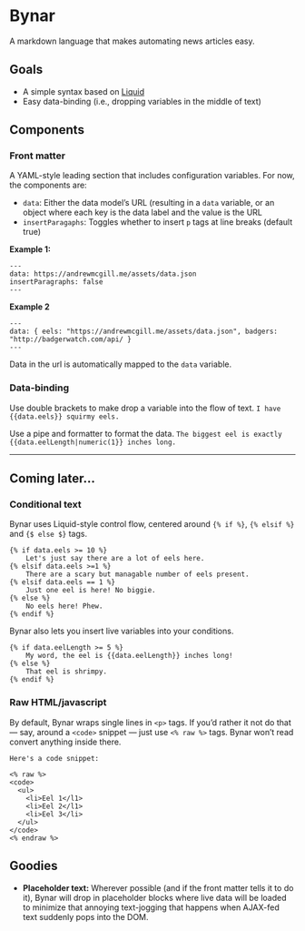 # Bynar
A markdown language that makes automating news articles easy.

## Goals
* A simple syntax based on [Liquid](https://github.com/Shopify/liquid)
* Easy data-binding (i.e., dropping variables in the middle of text)

## Components
### Front matter
A YAML-style leading section that includes configuration variables. For now, the components are:
 
* `data`: Either the data model’s URL (resulting in a  `data` variable, or an object where each key is the data label and the value is the URL
* `insertParagaphs`: Toggles whether to insert  `p` tags at line breaks (default true)

**Example 1:**
```
---
data: https://andrewmcgill.me/assets/data.json
insertParagraphs: false
---
```

**Example 2**
```
---
data: { eels: "https://andrewmcgill.me/assets/data.json", badgers: "http://badgerwatch.com/api/ }
---
```

Data in the url is automatically mapped to the `data` variable.

### Data-binding
Use double brackets to make drop a variable into the flow of text.
`I have {{data.eels}} squirmy eels.`

Use a pipe and formatter to format the data. 
`The biggest eel is exactly {{data.eelLength|numeric(1}} inches long.`

---
## Coming later...

### Conditional text
Bynar uses Liquid-style control flow, centered around `{% if %}`, `{% elsif %}` and `{$ else $}` tags.

```
{% if data.eels >= 10 %}
	Let's just say there are a lot of eels here.
{% elsif data.eels >=1 %}
	There are a scary but managable number of eels present.
{% elsif data.eels == 1 %}
	Just one eel is here! No biggie.
{% else %}
	No eels here! Phew.
{% endif %}
```

Bynar also lets you insert live variables into your conditions.

```
{% if data.eelLength >= 5 %}
	My word, the eel is {{data.eelLength}} inches long!
{% else %}
	That eel is shrimpy.
{% endif %}
```

### Raw HTML/javascript
By default, Bynar wraps single lines in `<p>` tags. If you’d rather it not do that — say, around a `<code>` snippet — just use `<% raw %>` tags. Bynar won’t read convert anything inside there.

```
Here's a code snippet: 

<% raw %>
<code>
  <ul>
    <li>Eel 1</l1>
    <li>Eel 2</l1>
    <li>Eel 3</li>
  </ul>
</code>
<% endraw %>
```

## Goodies
* **Placeholder text:** Wherever possible (and if the front matter tells it to do it), Bynar will drop in placeholder blocks where live data will be loaded to minimize that annoying text-jogging that happens when AJAX-fed text suddenly pops into the DOM.






